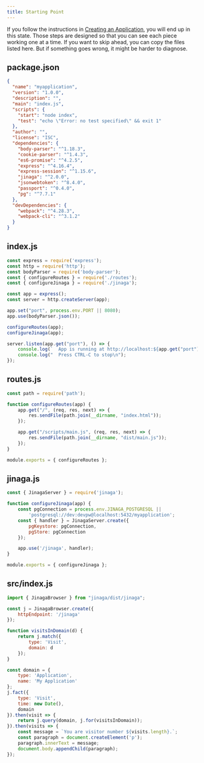 ```yaml
---
title: Starting Point
---
```


If you follow the instructions in [Creating an Application](../creating-an-application/), you will end up in this state.
Those steps are designed so that you can see each piece working one at a time.
If you want to skip ahead, you can copy the files listed here.
But if something goes wrong, it might be harder to diagnose.

## package.json

```json
{
  "name": "myapplication",
  "version": "1.0.0",
  "description": "",
  "main": "index.js",
  "scripts": {
    "start": "node index",
    "test": "echo \"Error: no test specified\" && exit 1"
  },
  "author": "",
  "license": "ISC",
  "dependencies": {
    "body-parser": "^1.18.3",
    "cookie-parser": "^1.4.3",
    "es6-promise": "^4.2.5",
    "express": "^4.16.4",
    "express-session": "^1.15.6",
    "jinaga": "^2.0.0",
    "jsonwebtoken": "^8.4.0",
    "passport": "^0.4.0",
    "pg": "^7.7.1"
  },
  "devDependencies": {
    "webpack": "^4.28.3",
    "webpack-cli": "^3.1.2"
  }
}
```

## index.js

```javascript
const express = require('express');
const http = require('http');
const bodyParser = require('body-parser');
const { configureRoutes } = require('./routes');
const { configureJinaga } = require('./jinaga');

const app = express();
const server = http.createServer(app);

app.set("port", process.env.PORT || 8080);
app.use(bodyParser.json());

configureRoutes(app);
configureJinaga(app);

server.listen(app.get("port"), () => {
    console.log(`  App is running at http://localhost:${app.get("port")} in ${app.get("env")} mode`);
    console.log("  Press CTRL-C to stop\n");
});
```

## routes.js

```javascript
const path = require('path');

function configureRoutes(app) {
    app.get("/", (req, res, next) => {
        res.sendFile(path.join(__dirname, "index.html"));
    });

    app.get("/scripts/main.js", (req, res, next) => {
        res.sendFile(path.join(__dirname, "dist/main.js"));
    });
}

module.exports = { configureRoutes };
```

## jinaga.js

```javascript
const { JinagaServer } = require('jinaga');

function configureJinaga(app) {
    const pgConnection = process.env.JINAGA_POSTGRESQL ||
        'postgresql://dev:devpw@localhost:5432/myapplication';
    const { handler } = JinagaServer.create({
        pgKeystore: pgConnection,
        pgStore: pgConnection
    });

    app.use('/jinaga', handler);
}

module.exports = { configureJinaga };
```

## src/index.js

```javascript
import { JinagaBrowser } from "jinaga/dist/jinaga";

const j = JinagaBrowser.create({
    httpEndpoint: '/jinaga'
});

function visitsInDomain(d) {
    return j.match({
        type: 'Visit',
        domain: d
    });
}

const domain = {
    type: 'Application',
    name: 'My Application'
};
j.fact({
    type: 'Visit',
    time: new Date(),
    domain
}).then(visit => {
    return j.query(domain, j.for(visitsInDomain));
}).then(visits => {
    const message = `You are visitor number ${visits.length}.`;
    const paragraph = document.createElement('p');
    paragraph.innerText = message;
    document.body.appendChild(paragraph);
});
```